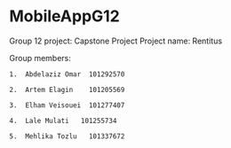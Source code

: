 # MobileAppG12

Group 12 project: Capstone Project 
Project name: Rentitus

Group members: 

    1.	Abdelaziz Omar 	101292570

    2.	Artem Elagin	101205569

    3.	Elham Veisouei	101277407

    4.	Lale Mulati	  101255734

    5.	Mehlika Tozlu	101337672
